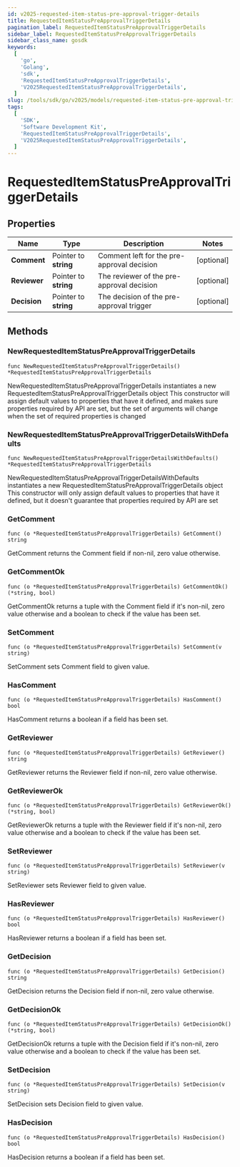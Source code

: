 ```yaml
---
id: v2025-requested-item-status-pre-approval-trigger-details
title: RequestedItemStatusPreApprovalTriggerDetails
pagination_label: RequestedItemStatusPreApprovalTriggerDetails
sidebar_label: RequestedItemStatusPreApprovalTriggerDetails
sidebar_class_name: gosdk
keywords:
  [
    'go',
    'Golang',
    'sdk',
    'RequestedItemStatusPreApprovalTriggerDetails',
    'V2025RequestedItemStatusPreApprovalTriggerDetails',
  ]
slug: /tools/sdk/go/v2025/models/requested-item-status-pre-approval-trigger-details
tags:
  [
    'SDK',
    'Software Development Kit',
    'RequestedItemStatusPreApprovalTriggerDetails',
    'V2025RequestedItemStatusPreApprovalTriggerDetails',
  ]
---
```


# RequestedItemStatusPreApprovalTriggerDetails

## Properties

| Name | Type | Description | Notes |
| --- | --- | --- | --- |
| **Comment** | Pointer to **string** | Comment left for the pre-approval decision | [optional] |
| **Reviewer** | Pointer to **string** | The reviewer of the pre-approval decision | [optional] |
| **Decision** | Pointer to **string** | The decision of the pre-approval trigger | [optional] |

## Methods

### NewRequestedItemStatusPreApprovalTriggerDetails

`func NewRequestedItemStatusPreApprovalTriggerDetails() *RequestedItemStatusPreApprovalTriggerDetails`

NewRequestedItemStatusPreApprovalTriggerDetails instantiates a new RequestedItemStatusPreApprovalTriggerDetails object This constructor will assign default values to properties that have it defined, and makes sure properties required by API are set, but the set of arguments will change when the set of required properties is changed

### NewRequestedItemStatusPreApprovalTriggerDetailsWithDefaults

`func NewRequestedItemStatusPreApprovalTriggerDetailsWithDefaults() *RequestedItemStatusPreApprovalTriggerDetails`

NewRequestedItemStatusPreApprovalTriggerDetailsWithDefaults instantiates a new RequestedItemStatusPreApprovalTriggerDetails object This constructor will only assign default values to properties that have it defined, but it doesn't guarantee that properties required by API are set

### GetComment

`func (o *RequestedItemStatusPreApprovalTriggerDetails) GetComment() string`

GetComment returns the Comment field if non-nil, zero value otherwise.

### GetCommentOk

`func (o *RequestedItemStatusPreApprovalTriggerDetails) GetCommentOk() (*string, bool)`

GetCommentOk returns a tuple with the Comment field if it's non-nil, zero value otherwise and a boolean to check if the value has been set.

### SetComment

`func (o *RequestedItemStatusPreApprovalTriggerDetails) SetComment(v string)`

SetComment sets Comment field to given value.

### HasComment

`func (o *RequestedItemStatusPreApprovalTriggerDetails) HasComment() bool`

HasComment returns a boolean if a field has been set.

### GetReviewer

`func (o *RequestedItemStatusPreApprovalTriggerDetails) GetReviewer() string`

GetReviewer returns the Reviewer field if non-nil, zero value otherwise.

### GetReviewerOk

`func (o *RequestedItemStatusPreApprovalTriggerDetails) GetReviewerOk() (*string, bool)`

GetReviewerOk returns a tuple with the Reviewer field if it's non-nil, zero value otherwise and a boolean to check if the value has been set.

### SetReviewer

`func (o *RequestedItemStatusPreApprovalTriggerDetails) SetReviewer(v string)`

SetReviewer sets Reviewer field to given value.

### HasReviewer

`func (o *RequestedItemStatusPreApprovalTriggerDetails) HasReviewer() bool`

HasReviewer returns a boolean if a field has been set.

### GetDecision

`func (o *RequestedItemStatusPreApprovalTriggerDetails) GetDecision() string`

GetDecision returns the Decision field if non-nil, zero value otherwise.

### GetDecisionOk

`func (o *RequestedItemStatusPreApprovalTriggerDetails) GetDecisionOk() (*string, bool)`

GetDecisionOk returns a tuple with the Decision field if it's non-nil, zero value otherwise and a boolean to check if the value has been set.

### SetDecision

`func (o *RequestedItemStatusPreApprovalTriggerDetails) SetDecision(v string)`

SetDecision sets Decision field to given value.

### HasDecision

`func (o *RequestedItemStatusPreApprovalTriggerDetails) HasDecision() bool`

HasDecision returns a boolean if a field has been set.
